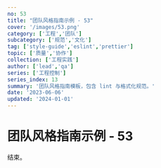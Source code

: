```yaml
---
no: 53
title: "团队风格指南示例 - 53"
cover: '/images/53.png'
category: ['工程','团队']
subcategory: ['规范','文化']
tag: ['style-guide','eslint','prettier']
topic: ['质量','协作']
collection: ['工程实践']
author: ['lead','qa']
series: ['工程控制']
series_index: 13
summary: '团队风格指南模板，包含 lint 与格式化规范。'
date: '2023-06-06'
updated: '2024-01-01'
---
```


# 团队风格指南示例 - 53

结束。

